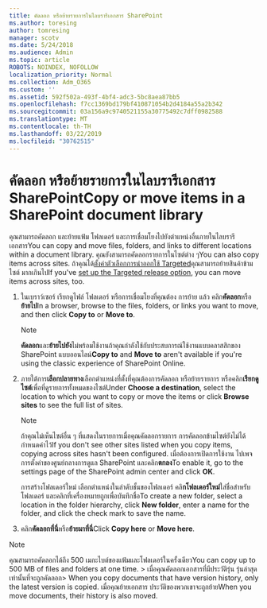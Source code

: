 ```yaml
---
title: คัดลอก หรือย้ายรายการในไลบรารีเอกสาร SharePoint
ms.author: toresing
author: tomresing
manager: scotv
ms.date: 5/24/2018
ms.audience: Admin
ms.topic: article
ROBOTS: NOINDEX, NOFOLLOW
localization_priority: Normal
ms.collection: Adm_O365
ms.custom: ''
ms.assetid: 592f502a-493f-4bf4-adc3-5bc8aea87bb5
ms.openlocfilehash: f7cc1369bd179bf410871054b2d4184a55a2b342
ms.sourcegitcommit: 03a156a9c9740521155a30775492c7dff0982588
ms.translationtype: MT
ms.contentlocale: th-TH
ms.lasthandoff: 03/22/2019
ms.locfileid: "30762515"
---
```

# <a name="copy-or-move-items-in-a-sharepoint-document-library"></a><span data-ttu-id="28c56-102">คัดลอก หรือย้ายรายการในไลบรารีเอกสาร SharePoint</span><span class="sxs-lookup"><span data-stu-id="28c56-102">Copy or move items in a SharePoint document library</span></span>

<span data-ttu-id="28c56-103">คุณสามารถคัดลอก และย้ายแฟ้ม โฟลเดอร์ และการเชื่อมโยงไปยังตำแหน่งอื่นภายในไลบรารีเอกสาร</span><span class="sxs-lookup"><span data-stu-id="28c56-103">You can copy and move files, folders, and links to different locations within a document library.</span></span> <span data-ttu-id="28c56-104">คุณยังสามารถคัดลอกรายการในไซต์ต่าง ๆ</span><span class="sxs-lookup"><span data-stu-id="28c56-104">You can also copy items across sites.</span></span> <span data-ttu-id="28c56-105">ถ้าคุณได้[ตั้งค่าตัวเลือกการนำออกใช้ Targeted](https://go.microsoft.com/fwlink/?linkid=622980)คุณสามารถย้ายสินค้าข้ามไซต์ มากเกินไป</span><span class="sxs-lookup"><span data-stu-id="28c56-105">If you've [set up the Targeted release option](https://go.microsoft.com/fwlink/?linkid=622980), you can move items across sites, too.</span></span>
  
1. <span data-ttu-id="28c56-106">ในเบราว์เซอร์ เรียกดูไฟล์ โฟลเดอร์ หรือการเชื่อมโยงที่คุณต้อง การย้าย แล้ว คลิก**คัดลอก**หรือ**ย้ายไป**</span><span class="sxs-lookup"><span data-stu-id="28c56-106">In a browser, browse to the files, folders, or links you want to move, and then click **Copy to** or **Move to**.</span></span>
    
    > [!NOTE]
    > <span data-ttu-id="28c56-107">**คัดลอก**และ**ย้ายไปยัง**ไม่พร้อมใช้งานถ้าคุณกำลังใช้กับประสบการณ์ใช้งานแบบคลาสสิกของ SharePoint แบบออนไลน์</span><span class="sxs-lookup"><span data-stu-id="28c56-107">**Copy to** and **Move to** aren't available if you're using the classic experience of SharePoint Online.</span></span> 
  
2. <span data-ttu-id="28c56-108">ภายใต้การ**เลือกปลายทาง**เลือกตำแหน่งที่ตั้งที่คุณต้องการคัดลอก หรือย้ายรายการ หรือคลิก**เรียกดูไซต์**เพื่อที่ดูรายการทั้งหมดของไซต์</span><span class="sxs-lookup"><span data-stu-id="28c56-108">Under **Choose a destination**, select the location to which you want to copy or move the items or click **Browse sites** to see the full list of sites.</span></span> 
    
    > [!NOTE]
    > <span data-ttu-id="28c56-109">ถ้าคุณไม่เห็นไซต์อื่น ๆ ที่แสดงในรายการเมื่อคุณคัดลอกรายการ การคัดลอกข้ามไซต์ยังไม่ได้กำหนดค่าไว้</span><span class="sxs-lookup"><span data-stu-id="28c56-109">If you don't see other sites listed when you copy items, copying across sites hasn't been configured.</span></span> <span data-ttu-id="28c56-110">เมื่อต้องการเปิดการใช้งาน ไปเพจการตั้งค่าของศูนย์กลางการดูแล SharePoint และคลิก**ตกลง**</span><span class="sxs-lookup"><span data-stu-id="28c56-110">To enable it, go to the settings page of the SharePoint admin center and click **OK**.</span></span> 
  
    <span data-ttu-id="28c56-111">การสร้างโฟลเดอร์ใหม่ เลือกตำแหน่งในลำดับชั้นของโฟลเดอร์ คลิ**กโฟลเดอร์ใหม่**ใส่ชื่อสำหรับโฟลเดอร์ และคลิกที่เครื่องหมายถูกเพื่อบันทึกชื่อ</span><span class="sxs-lookup"><span data-stu-id="28c56-111">To create a new folder, select a location in the folder hierarchy, click **New folder**, enter a name for the folder, and click the check mark to save the name.</span></span>
    
3. <span data-ttu-id="28c56-112">คลิก**คัดลอกที่นี่**หรือ**ย้ายมาที่นี่**</span><span class="sxs-lookup"><span data-stu-id="28c56-112">Click **Copy here** or **Move here**.</span></span>
    
> [!NOTE]
>  <span data-ttu-id="28c56-113">คุณสามารถคัดลอกได้ถึง 500 เมกะไบต์ของแฟ้มและโฟลเดอร์ในครั้งเดียว</span><span class="sxs-lookup"><span data-stu-id="28c56-113">You can copy up to 500 MB of files and folders at one time.</span></span> <span data-ttu-id="28c56-114">> เมื่อคุณคัดลอกเอกสารที่มีประวัติรุ่น รุ่นล่าสุดเท่านั้นที่จะถูกคัดลอก</span><span class="sxs-lookup"><span data-stu-id="28c56-114">>  When you copy documents that have version history, only the latest version is copied.</span></span> <span data-ttu-id="28c56-115">เมื่อคุณย้ายเอกสาร ประวัติของพวกเขาจะถูกย้าย</span><span class="sxs-lookup"><span data-stu-id="28c56-115">When you move documents, their history is also moved.</span></span> 
  

